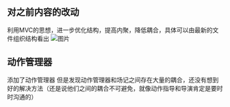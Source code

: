 ## 对之前内容的改动
利用MVC的思想，进一步优化结构，提高内聚，降低耦合，具体可以由最新的文件组织结构看出
![图片](https://github.com/zys980808/Unity3D/blob/master/Homework/Homework3/Priest_and_Devils_v2.0/data_structure.png)
## 动作管理器
添加了动作管理器
但是发现动作管理器和场记之间存在大量的耦合，还没有想到好的解决方法（还是说他们之间的耦合不可避免，就像动作指导和导演肯定是要时时沟通的）
